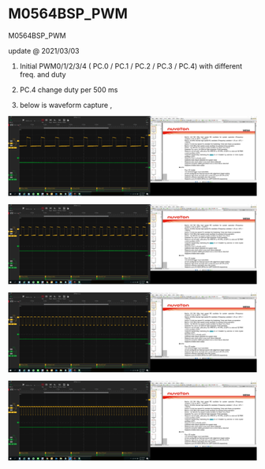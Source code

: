 # M0564BSP_PWM
 M0564BSP_PWM

update @ 2021/03/03

1. Initial PWM0/1/2/3/4 ( PC.0 / PC.1 / PC.2 / PC.3 / PC.4) with different freq. and duty 

2. PC.4 change duty per 500 ms 

3. below is waveform capture , 

![image](https://github.com/released/M0564BSP_PWM/blob/main/PWM0_CH0.jpg)

![image](https://github.com/released/M0564BSP_PWM/blob/main/PWM0_CH1.jpg)

![image](https://github.com/released/M0564BSP_PWM/blob/main/PWM0_CH2.jpg)

![image](https://github.com/released/M0564BSP_PWM/blob/main/PWM0_CH3.jpg)


